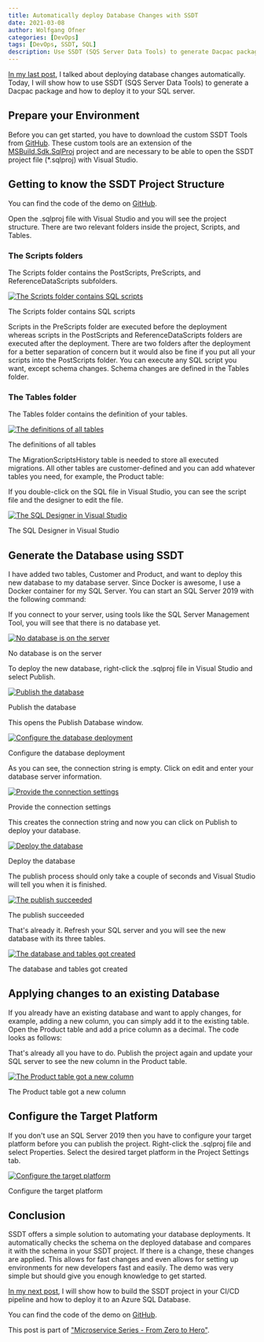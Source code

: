 ```yaml
---
title: Automatically deploy Database Changes with SSDT
date: 2021-03-08
author: Wolfgang Ofner
categories: [DevOps]
tags: [DevOps, SSDT, SQL]
description: Use SSDT (SQS Server Data Tools) to generate Dacpac packages and deploy them automatically to an SQL Server.
---
```


[In my last post](/automate-database-deployments), I talked about deploying database changes automatically. Today, I will show how to use SSDT (SQS Server Data Tools) to generate a Dacpac package and how to deploy it to your SQL server.

## Prepare your Environment

Before you can get started, you have to download the custom SSDT Tools from [GitHub](https://github.com/4tecture/SSDTDataMigration/releases). These custom tools are an extension of the [MSBuild.Sdk.SqlProj](https://github.com/rr-wfm/MSBuild.Sdk.SqlProj/) project and are necessary to be able to open the SSDT project file (*.sqlproj) with Visual Studio.

## Getting to know the SSDT Project Structure

You can find the code of the demo on <a href="https://github.com/WolfgangOfner/ssdt-demo" target="_blank" rel="noopener noreferrer">GitHub</a>.

Open the .sqlproj file with Visual Studio and you will see the project structure. There are two relevant folders inside the project, Scripts, and Tables.

### The Scripts folders

The Scripts folder contains the PostScripts, PreScripts, and ReferenceDataScripts subfolders.

<div class="col-12 col-sm-10 aligncenter">
  <a href="/assets/img/posts/2021/03/The-Scripts-folder-contains-SQL-scripts.jpg"><img loading="lazy" src="/assets/img/posts/2021/03/The-Scripts-folder-contains-SQL-scripts.jpg" alt="The Scripts folder contains SQL scripts" /></a>
  
  <p>
   The Scripts folder contains SQL scripts
  </p>
</div>

Scripts in the PreScripts folder are executed before the deployment whereas scripts in the PostScripts and ReferenceDataScripts folders are executed after the deployment. There are two folders after the deployment for a better separation of concern but it would also be fine if you put all your scripts into the PostScripts folder. You can execute any SQL script you want, except schema changes. Schema changes are defined in the Tables folder.

### The Tables folder

The Tables folder contains the definition of your tables. 

<div class="col-12 col-sm-10 aligncenter">
  <a href="/assets/img/posts/2021/03/The-definitions-of-all-tables.jpg"><img loading="lazy" src="/assets/img/posts/2021/03/The-definitions-of-all-tables.jpg" alt="The definitions of all tables" /></a>
  
  <p>
   The definitions of all tables
  </p>
</div>

The MigrationScriptsHistory table is needed to store all executed migrations. All other tables are customer-defined and you can add whatever tables you need, for example, the Product table:

<script src="https://gist.github.com/WolfgangOfner/1ebe90dbd186d742597959aebeef6c91.js"></script>

If you double-click on the SQL file in Visual Studio, you can see the script file and the designer to edit the file.

<div class="col-12 col-sm-10 aligncenter">
  <a href="/assets/img/posts/2021/03/The-SQL-Designer-in-Visual-Studio.jpg"><img loading="lazy" src="/assets/img/posts/2021/03/The-SQL-Designer-in-Visual-Studio.jpg" alt="The SQL Designer in Visual Studio" /></a>
  
  <p>
   The SQL Designer in Visual Studio
  </p>
</div>

## Generate the Database using SSDT

I have added two tables, Customer and Product, and want to deploy this new database to my database server. Since Docker is awesome, I use a Docker container for my SQL Server. You can start an SQL Server 2019 with the following command:

<script src="https://gist.github.com/WolfgangOfner/94b1712cd9a33918334147ca500c171d.js"></script>

If you connect to your server, using tools like the SQL Server Management Tool, you will see that there is no database yet.

<div class="col-12 col-sm-10 aligncenter">
  <a href="/assets/img/posts/2021/03/No-database-is-on-the-server.jpg"><img loading="lazy" src="/assets/img/posts/2021/03/No-database-is-on-the-server.jpg" alt="No database is on the server" /></a>
  
  <p>
   No database is on the server
  </p>
</div>

To deploy the new database, right-click the .sqlproj file in Visual Studio and select Publish.

<div class="col-12 col-sm-10 aligncenter">
  <a href="/assets/img/posts/2021/03/Publish-the-database.jpg"><img loading="lazy" src="/assets/img/posts/2021/03/Publish-the-database.jpg" alt="Publish the database" /></a>
  
  <p>
   Publish the database
  </p>
</div>

This opens the Publish Database window.

<div class="col-12 col-sm-10 aligncenter">
  <a href="/assets/img/posts/2021/03/Configure-the-database-deployment.jpg"><img loading="lazy" src="/assets/img/posts/2021/03/Configure-the-database-deployment.jpg" alt="Configure the database deployment" /></a>
  
  <p>
   Configure the database deployment
  </p>
</div>

As you can see, the connection string is empty. Click on edit and enter your database server information.

<div class="col-12 col-sm-10 aligncenter">
  <a href="/assets/img/posts/2021/03/Provide-the-connection-settings.jpg"><img loading="lazy" src="/assets/img/posts/2021/03/Provide-the-connection-settings.jpg" alt="Provide the connection settings" /></a>
  
  <p>
   Provide the connection settings
  </p>
</div>

This creates the connection string and now you can click on Publish to deploy your database.

<div class="col-12 col-sm-10 aligncenter">
  <a href="/assets/img/posts/2021/03/Deploy-the-database.jpg"><img loading="lazy" src="/assets/img/posts/2021/03/Deploy-the-database.jpg" alt="Deploy the database" /></a>
  
  <p>
   Deploy the database
  </p>
</div>

The publish process should only take a couple of seconds and Visual Studio will tell you when it is finished.

<div class="col-12 col-sm-10 aligncenter">
  <a href="/assets/img/posts/2021/03/The-publish-succeeded.jpg"><img loading="lazy" src="/assets/img/posts/2021/03/The-publish-succeeded.jpg" alt="The publish succeeded" /></a>
  
  <p>
   The publish succeeded
  </p>
</div>

That's already it. Refresh your SQL server and you will see the new database with its three tables.

<div class="col-12 col-sm-10 aligncenter">
  <a href="/assets/img/posts/2021/03/The-database-and-tables-got-created.jpg"><img loading="lazy" src="/assets/img/posts/2021/03/The-database-and-tables-got-created.jpg" alt="The database and tables got created" /></a>
  
  <p>
   The database and tables got created
  </p>
</div>

## Applying changes to an existing Database

If you already have an existing database and want to apply changes, for example, adding a new column, you can simply add it to the existing table. Open the Product table and add a price column as a decimal. The code looks as follows:

<script src="https://gist.github.com/WolfgangOfner/22bfb9217f632e31d567ad931fee5cfe.js"></script>

That's already all you have to do. Publish the project again and update your SQL server to see the new column in the Product table.

<div class="col-12 col-sm-10 aligncenter">
  <a href="/assets/img/posts/2021/03/The-Product-table-got-a-new-column.jpg"><img loading="lazy" src="/assets/img/posts/2021/03/The-Product-table-got-a-new-column.jpg" alt="The Product table got a new column" /></a>
  
  <p>
   The Product table got a new column
  </p>
</div>

## Configure the Target Platform

If you don't use an SQL Server 2019 then you have to configure your target platform before you can publish the project. Right-click the .sqlproj file and select Properties. Select the desired target platform in the Project Settings tab.

<div class="col-12 col-sm-10 aligncenter">
  <a href="/assets/img/posts/2021/03/Configure-the-target-platform.jpg"><img loading="lazy" src="/assets/img/posts/2021/03/Configure-the-target-platform.jpg" alt="Configure the target platform" /></a>
  
  <p>
   Configure the target platform
  </p>
</div>

## Conclusion

SSDT offers a simple solution to automating your database deployments. It automatically checks the schema on the deployed database and compares it with the schema in your SSDT project. If there is a change, these changes are applied. This allows for fast changes and even allows for setting up environments for new developers fast and easily. The demo was very simple but should give you enough knowledge to get started.

[In my next post](/deploy-dacpac-linux-azure-devops), I will show how to build the SSDT project in your CI/CD pipeline and how to deploy it to an Azure SQL Database.

You can find the code of the demo on <a href="https://github.com/WolfgangOfner/ssdt-demo" target="_blank" rel="noopener noreferrer">GitHub</a>.

This post is part of ["Microservice Series - From Zero to Hero"](/microservice-series-from-zero-to-hero).